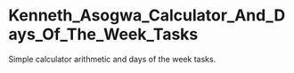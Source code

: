 # Kenneth_Asogwa_Calculator_And_Days_Of_The_Week_Tasks
Simple calculator arithmetic and days of the week tasks.
